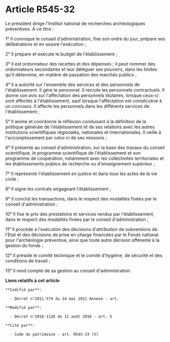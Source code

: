 # Article R545-32

Le président dirige l'Institut national de recherches archéologiques préventives. A ce titre : 

1° Il convoque le conseil d'administration, fixe son ordre du jour, prépare ses délibérations et en assure l'exécution ; 

2° Il prépare et exécute le budget de l'établissement ; 

3° Il est ordonnateur des recettes et des dépenses ; il peut nommer des ordonnateurs secondaires et leur déléguer ses
pouvoirs, dans les limites qu'il détermine, en matière de passation des marchés publics ; 

4° Il a autorité sur l'ensemble des services et des personnels de l'établissement. Il gère le personnel. Il recrute les
personnels contractuels. Il donne son avis sur l'affectation des personnels titulaires, lorsque ceux-ci sont affectés à
l'établissement, sauf lorsque l'affectation est consécutive à un concours. Il affecte les personnels dans les différents
services de l'établissement ; 

5° Il anime et coordonne la réflexion conduisant à la définition de la politique générale de l'établissement et de ses
relations avec les autres institutions scientifiques régionales, nationales et internationales. Il veille à l'accomplissement
par celui-ci de ses missions ; 

6° Il présente au conseil d'administration, sur la base des travaux du conseil scientifique, le programme scientifique de
l'établissement et son programme de coopération, notamment avec les collectivités territoriales et les établissements publics
de recherche ou d'enseignement supérieur ; 

7° Il représente l'établissement en justice et dans tous les actes de la vie civile ; 

8° Il signe les contrats engageant l'établissement ; 

9° Il conclut les transactions, dans le respect des modalités fixées par le conseil d'administration ; 

10° Il fixe le prix des prestations et services rendus par l'établissement, dans le respect des modalités fixées par le
conseil d'administration ; 

11° Il procède à l'exécution des décisions d'attribution de subventions de l'Etat et des décisions de prise en charge
financées par le Fonds national pour l'archéologie préventive, ainsi que toute autre décision afférente à la gestion du
fonds ; 

12° Il préside le comité technique et le comité d'hygiène, de sécurité et des conditions de travail ; 

13° Il rend compte de sa gestion au conseil d'administration.

**Liens relatifs à cet article**

	**Codifié par**:

	  - Décret n°2011-574 du 24 mai 2011 Annexe - art.

	**Modifié par**:

	  - Décret n°2016-1126 du 11 août 2016 - art. 5

	**Cité par**:

	  - Code du patrimoine - art. R545-33 (V)
